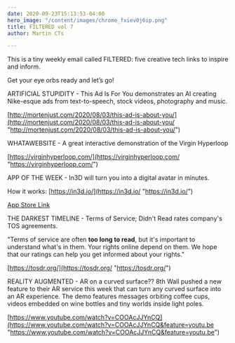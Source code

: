```yaml
---
date: 2020-09-23T15:13:53-04:00
hero_image: "/content/images/chrome_fxiev0j6ip.png"
title: FILTERED vol 7
author: Martin CTs

---
```

This is a tiny weekly email called FILTERED: five creative tech links to inspire and inform. 

Get your eye orbs ready and let’s go!

ARTIFICIAL STUPIDITY - This Ad Is For You demonstrates an AI creating Nike-esque ads from text-to-speech, stock videos, photography and music. 

[http://mortenjust.com/2020/08/03/this-ad-is-about-you/](http://mortenjust.com/2020/08/03/this-ad-is-about-you/ "http://mortenjust.com/2020/08/03/this-ad-is-about-you/")

WHATAWEBSITE - A great interactive demonstration of the Virgin Hyperloop

[https://virginhyperloop.com/](https://virginhyperloop.com/ "https://virginhyperloop.com/")

APP OF THE WEEK - In3D will turn you into a digital avatar in minutes.

How it works: [https://in3d.io/](https://in3d.io/ "https://in3d.io/")

[App Store Link](https://apps.apple.com/us/app/in3d-3d-body-scanning/id1467153183) 

THE DARKEST TIMELINE - Terms of Service; Didn't Read rates company's TOS agreements.

"Terms of service are often **too long to read**, but it's important to understand what's in them. Your rights online depend on them. We hope that our ratings can help you get informed about your rights."

[https://tosdr.org/](https://tosdr.org/ "https://tosdr.org/")

REALITY AUGMENTED - AR on a curved surface?? 8th Wall pushed a new feature to their AR service this week that can turn any curved surface into an AR experience. The demo features messages orbiting coffee cups, videos embedded on wine bottles and tiny worlds inside light poles.

[https://www.youtube.com/watch?v=COOAcJJYnCQ](https://www.youtube.com/watch?v=COOAcJJYnCQ&feature=youtu.be "https://www.youtube.com/watch?v=COOAcJJYnCQ&feature=youtu.be")